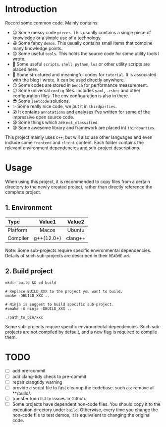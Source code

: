 # Introduction
Record some common code. Mainly contains:
- 😉 Some messy code `pieces`. This usually contains a single piece of knowledge or a simple use of a technology.
- 😃 Some fancy `demos`. This usually contains small items that combine many knowledge points.
- 😊 Some useful `tools`. This holds the source code for some utility tools I wrote.
- 🤔 Some useful `scripts`. `shell`, `python`, `lua` or other utility scripts are placed here.
- 🤩 Some structured and meaningful codes for `tutorial`. It is associated with the blog I wrote. It can be used directly anywhere.
- 😏 Some codes are stored in `bench` for performance measurement.
- 😛 Some universal `config` files. Includes `yaml`, `.zshrc` and other configuration files. The env configuration is also in there.
- 😎 Some `leetcode` solutions.
- ✨ Some really nice code, we put it in `thirdparties`.
- 😮 It contains `annotations` and analyses I've written for some of the impressive open source code.
- 😧 Some things which are `not_classified`.
- 😧 Some awesome library and framework are placed int `thirdparties`.
 
This project mainly uses `C++`, but will also use other languages and even include some `frontend` and `client` content. 
Each folder contains the relevant environment dependencies and sub-project descriptions.

# Usage
When using this project, it is recommended to copy files from a certain directory to the newly created project, rather than directly reference the complete project. 

## 1. Environment

| Type           | Value1        | Value2         |
| :---           | :----:        | :----:         |
| Platform       | Macos         |  Ubuntu        |
| Compiler       | g++(12.0+)    |  clang++       |

Note: Some sub-projects require specific environmental dependencies. Details of such sub-projects are described in their `README.md`.

## 2. Build project
```shell
mkdir build && cd build

# Replace BUILD_XXX to the project you want to build.
cmake -DBUILD_XXX .. 

# Ninja is suggest to build specific sub-project.
#cmake -G ninja -DBUILD_XXX ..

./path_to_bin/xxx
```
Some sub-projects require specific environmental dependencies. Such sub-projects are not compiled by default, and a new flag is required to compile them.


# TODO
- [ ] add pre-commit
- [ ] add clang-tidy check to pre-commit
- [ ] repair clangtidy warning
- [ ] provide a script file to fast cleanup the codebase. such as: remove all **/build/.
- [ ] transfer todo list to issues in Github.
- [ ] Some projects have dependent non-code files. You should copy it to the execution directory under `build`. Otherwise, every time you change the non-code file to test demos, it is equivalent to changing the original code.